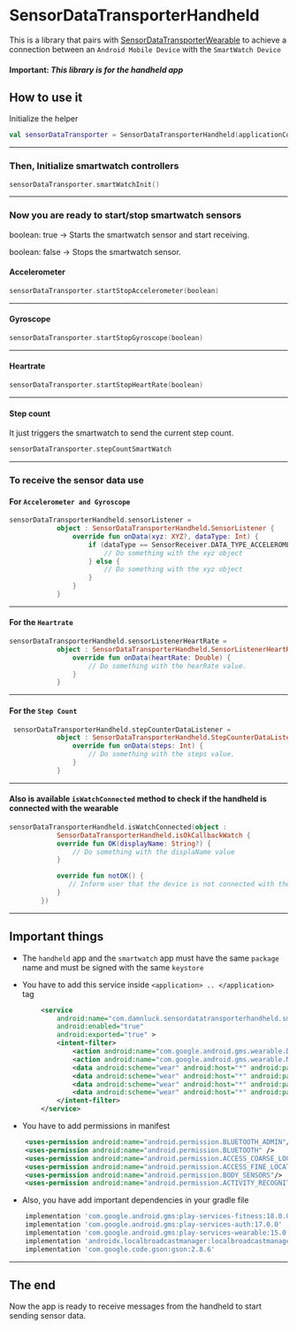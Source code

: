 
# SensorDataTransporterHandheld

This is a library that pairs with [SensorDataTransporterWearable](https://github.com/Alexis-Commits/SensorDataTransporterWearable) to achieve a connection between an `Android Mobile Device` with the `SmartWatch Device`


#### Important: ***This library is for the handheld  app***

## How to use it


Initialize the helper

```kotlin
val sensorDataTransporter = SensorDataTransporterHandheld(applicationContext)
```

***

### Then, Initialize smartwatch controllers


```kotlin
sensorDataTransporter.smartWatchInit()
```
***

### Now you are ready to start/stop smartwatch sensors

boolean: true -> Starts the smartwatch sensor and start receiving.

boolean: false -> Stops the smartwatch sensor.

#### Accelerometer

```kotlin
sensorDataTransporter.startStopAccelerometer(boolean)
```

***

#### Gyroscope

```kotlin
sensorDataTransporter.startStopGyroscope(boolean)
```

***


#### Heartrate

```kotlin
sensorDataTransporter.startStopHeartRate(boolean)
```

***


#### Step count

It just triggers the smartwatch to send the current step count.

```kotlin
sensorDataTransporter.stepCountSmartWatch
```

***


### To receive the sensor data use


#### For `Accelerometer and Gyroscope`

```kotlin
sensorDataTransporterHandheld.sensorListener =
            object : SensorDataTransporterHandheld.SensorListener {
                override fun onData(xyz: XYZ?, dataType: Int) {
                    if (dataType == SensorReceiver.DATA_TYPE_ACCELEROMETER) {
                        // Do something with the xyz object
                    } else {
                        // Do something with the xyz object
                    }
                }
            }

```

***


#### For the `Heartrate`

```kotlin
sensorDataTransporterHandheld.sensorListenerHeartRate = 
            object : SensorDataTransporterHandheld.SensorListenerHeartRate {
                override fun onData(heartRate: Double) {
                    // Do something with the hearRate value.                    
                }
            }
```
***

#### For the `Step Count`

```kotlin
 sensorDataTransporterHandheld.stepCounterDataListener = 
            object : SensorDataTransporterHandheld.StepCounterDataListener {
                override fun onData(steps: Int) {
                    // Do something with the steps value.
                }
            }
```
***

#### Also is available `isWatchConnected` method to check if the handheld is connected with the wearable

```kotlin
sensorDataTransporterHandheld.isWatchConnected(object :
            SensorDataTransporterHandheld.isOkCallbackWatch {
            override fun OK(displayName: String?) {
                // Do something with the displaName value
            }

            override fun notOK() {
               // Inform user that the device is not connected with the smartwatch
            }
        })

```

***


## Important things

 - The `handheld` app and the `smartwatch` app must have the same `package` name and must be signed with the same `keystore`

- You have to add this service inside `<application> .. </application>` tag

```xml
        <service
            android:name="com.damnluck.sensordatatransporterhandheld.smartwatch.SensorReceiver"
            android:enabled="true"
            android:exported="true" >
            <intent-filter>
                <action android:name="com.google.android.gms.wearable.DATA_CHANGED" />
                <action android:name="com.google.android.gms.wearable.MESSAGE_RECEIVED" />
                <data android:scheme="wear" android:host="*" android:pathPrefix="/dataAccelerometer" />
                <data android:scheme="wear" android:host="*" android:pathPrefix="/dataGyroscope" />
                <data android:scheme="wear" android:host="*" android:pathPrefix="/heartrateData" />
                <data android:scheme="wear" android:host="*" android:pathPrefix="/stepCount" />
            </intent-filter>
        </service>
```

- You have to add permissions in manifest

```xml
    <uses-permission android:name="android.permission.BLUETOOTH_ADMIN"/>
    <uses-permission android:name="android.permission.BLUETOOTH" />
    <uses-permission android:name="android.permission.ACCESS_COARSE_LOCATION" />
    <uses-permission android:name="android.permission.ACCESS_FINE_LOCATION" />
    <uses-permission android:name="android.permission.BODY_SENSORS"/>
    <uses-permission android:name="android.permission.ACTIVITY_RECOGNITION"/>
```

- Also, you have add important dependencies in your gradle file

```groovy
    implementation 'com.google.android.gms:play-services-fitness:18.0.0'
    implementation 'com.google.android.gms:play-services-auth:17.0.0'
    implementation 'com.google.android.gms:play-services-wearable:15.0.0'
    implementation 'androidx.localbroadcastmanager:localbroadcastmanager:1.0.0'
    implementation 'com.google.code.gson:gson:2.8.6'

```

***

## The end


Now the app is ready to receive messages from the handheld to start sending sensor data.
